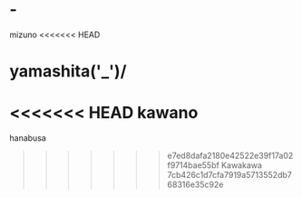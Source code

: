 # -
mizuno
<<<<<<< HEAD



yamashita('_')/
=======
<<<<<<< HEAD
kawano
=======
hanabusa
>>>>>>> e7ed8dafa2180e42522e39f17a02f9714bae55bf
Kawakawa
>>>>>>> 7cb426c1d7cfa7919a5713552db768316e35c92e
